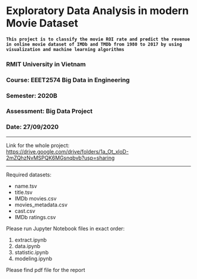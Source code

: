 # Exploratory Data Analysis in modern Movie Dataset

#### `This project is to classify the movie ROI rate and predict the revenue in online movie dataset of IMDb and TMDb from 1980 to 2017 by using visualization and machine learning algorithms`

### RMIT University in Vietnam
### Course: EEET2574 Big Data in Engineering
### Semester: 2020B
### Assessment: Big Data Project
### Date: 27/09/2020


***
Link for the whole project:
https://drive.google.com/drive/folders/1a_Ot_xloD-2mZQhzNvMSPQK6MGsnqbvb?usp=sharing
***

Required datasets:
* name.tsv
* title.tsv
* IMDb movies.csv 
* movies_metadata.csv
* cast.csv
* IMDb ratings.csv

Please run Jupyter Notebook files in exact order:
1. extract.ipynb
2. data.ipynb
3. statistic.ipynb
4. modeling.ipynb

Please find pdf file for the report
